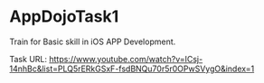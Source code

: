 # AppDojoTask1
Train for Basic skill in iOS APP Development.

Task URL: https://www.youtube.com/watch?v=ICsj-14nhBc&list=PLQ5rERkGSxF-fsdBNQu70r5r0OPwSVygO&index=1
